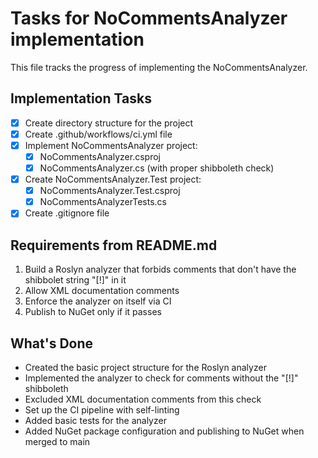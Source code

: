 # Tasks for NoCommentsAnalyzer implementation

This file tracks the progress of implementing the NoCommentsAnalyzer.

## Implementation Tasks

- [x] Create directory structure for the project
- [x] Create .github/workflows/ci.yml file
- [x] Implement NoCommentsAnalyzer project:
  - [x] NoCommentsAnalyzer.csproj
  - [x] NoCommentsAnalyzer.cs (with proper shibboleth check)
- [x] Create NoCommentsAnalyzer.Test project:
  - [x] NoCommentsAnalyzer.Test.csproj 
  - [x] NoCommentsAnalyzerTests.cs
- [x] Create .gitignore file

## Requirements from README.md

1. Build a Roslyn analyzer that forbids comments that don't have the shibbolet string "[!]" in it
2. Allow XML documentation comments
3. Enforce the analyzer on itself via CI
4. Publish to NuGet only if it passes

## What's Done

- Created the basic project structure for the Roslyn analyzer
- Implemented the analyzer to check for comments without the "[!]" shibboleth
- Excluded XML documentation comments from this check
- Set up the CI pipeline with self-linting
- Added basic tests for the analyzer
- Added NuGet package configuration and publishing to NuGet when merged to main